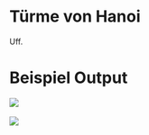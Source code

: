 # Türme von Hanoi
Uff.

# Beispiel Output
[<img src="https://i.imgur.com/siSK1uL.png">]()<br><br>
[<img src="https://i.imgur.com/afJTHRx.png">]()
